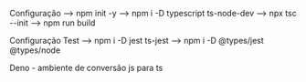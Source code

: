 Configuração
--> npm init -y
--> npm i -D typescript ts-node-dev 
--> npx tsc --init
--> npm run build

Configuração Test
--> npm i -D jest ts-jest
--> npm i -D @types/jest @types/node





Deno - ambiente de conversão js para ts